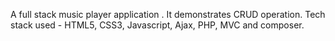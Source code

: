 A full stack music player application .
It demonstrates CRUD operation.
Tech stack used - HTML5, CSS3, Javascript, Ajax, PHP, MVC and composer.